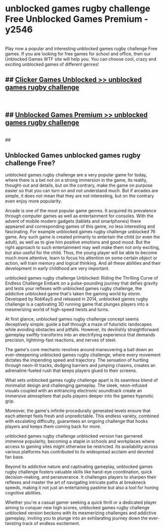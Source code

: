 # unblocked games rugby challenge Free Unblocked Games Premium - y2546 <br>
<br>
Play now a popular and interesting unblocked games rugby challenge Free games. If you are looking for free games for school and office, then our Unblocked Games WTF site will help you. You can choose cool, crazy and exciting unblocked games of different genres!


## ##  [Clicker Games Unblocked >> unblocked games rugby challenge](http://freeplayer.one?title=unblocked_games_rugby_challenge&ref=M1)
  <br>

##  ## [Unblocked Games Premium >> unblocked games rugby challenge](http://freeplayer.one?title=unblocked_games_rugby_challenge&ref=M1)
  <br>
  ##



## Unblocked Games unblocked games rugby challenge Free?

unblocked games rugby challenge are a very popular game for today, where there is a bet not on a strong immersion in the game, its reality, thought-out and details, but on the contrary, make the game on purpose easier so that you can turn on and not understand much. But if arcades are simple, it does not mean that they are not interesting, but on the contrary even enjoy more popularity.

Arcade is one of the most popular game genres. It acquired its prevalence through computer games as well as entertainment for consoles. With the advent of mobile modern gadgets (tablets and smartphones) there appeared and corresponding games of this genre, no less interesting and fascinating. For example unblocked games rugby challenge unblocked 76 game. Any such game is created primarily to entertain the child (or even the adult), as well as to give him positive emotions and good mood. But the right approach to such entertainment may well make them not only exciting, but also useful for the child. Thus, the young player will be able to become much more attentive, learn to focus his attention on some certain object or action, will train memory and logical thinking. And all these abilities and their development in early childhood are very important.

unblocked games rugby challenge Unblocked: Riding the Thrilling Curve of Endless Challenge
Embark on a pulse-pounding journey that defies gravity and tests your reflexes with unblocked games rugby challenge, the addictive unblocked game that's taken the gaming world by storm. Developed by RobKayS and released in 2014, unblocked games rugby challenge is a captivating 3D running game that plunges players into a mesmerizing world of high-speed twists and turns.

At first glance, unblocked games rugby challenge concept seems deceptively simple: guide a ball through a maze of futuristic landscapes while avoiding obstacles and pitfalls. However, its devilishly straightforward gameplay swiftly transforms into an electrifying experience that demands precision, lightning-fast reactions, and nerves of steel.

The game's core mechanic revolves around maneuvering a ball down an ever-steepening unblocked games rugby challenge, where every movement dictates the impending speed and trajectory. The sensation of hurtling through neon-lit tracks, dodging barriers and jumping chasms, creates an adrenaline-fueled rush that keeps players glued to their screens.

What sets unblocked games rugby challenge apart is its seamless blend of minimalist design and challenging gameplay. The sleek, neon-infused visuals coupled with an entrancing electronic soundtrack create an immersive atmosphere that pulls players deeper into the games hypnotic grip.

Moreover, the game's infinite procedurally generated levels ensure that each attempt feels fresh and unpredictable. This endless variety, combined with escalating difficulty, guarantees an ongoing challenge that hooks players and keeps them coming back for more.

unblocked games rugby challenge unblocked version has garnered immense popularity, becoming a staple in schools and workplaces where access to gaming sites might otherwise be restricted. Its availability across various platforms has contributed to its widespread acclaim and devoted fan base.

Beyond its addictive nature and captivating gameplay, unblocked games rugby challenge fosters valuable skills like hand-eye coordination, quick decision-making, and perseverance. It challenges players to sharpen their reflexes and master the art of navigating intricate paths at breakneck speeds, making it not just an entertaining pastime but also a tool for honing cognitive abilities.

Whether you're a casual gamer seeking a quick thrill or a dedicated player aiming to conquer new high scores, unblocked games rugby challenge unblocked version beckons with its mesmerizing challenges and addictive gameplay, inviting you to plunge into an exhilarating journey down the ever-twisting track of endless excitement.